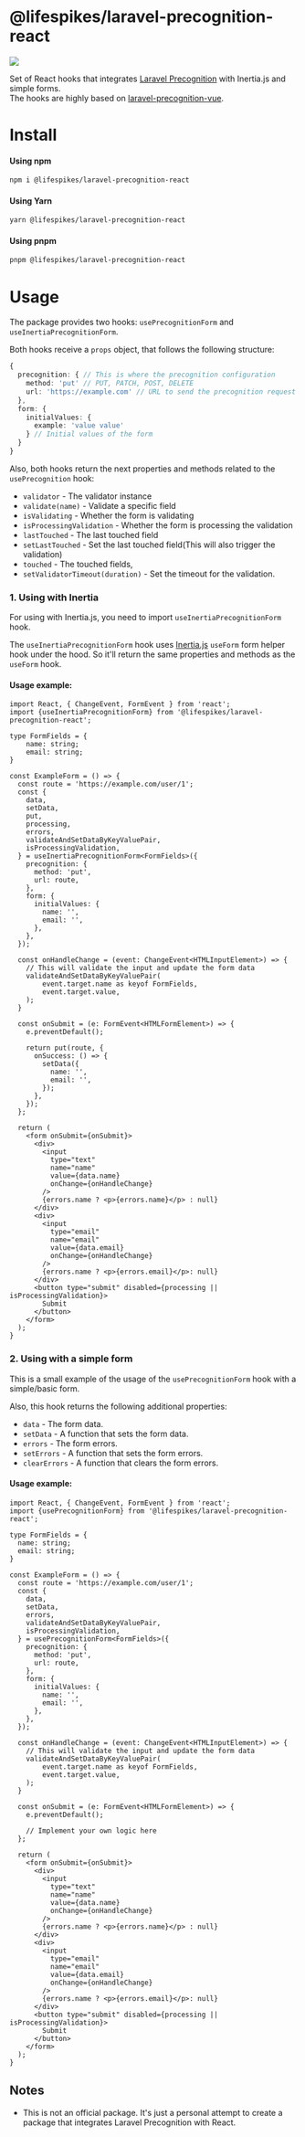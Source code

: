 
# @lifespikes/laravel-precognition-react

[<img src="https://img.shields.io/npm/types/react-keybinds?label=%20&amp;logo=typescript&amp;logoColor=white&amp;style=for-the-badge">
](#)

Set of React hooks that integrates [Laravel Precognition](https://github.com/laravel/framework/pull/44339) with Inertia.js and simple forms. <br>
The hooks are highly based on [laravel-precognition-vue](https://www.npmjs.com/package/laravel-precognition-vue?activeTab=readme).

# Install

#### Using npm

```bash
npm i @lifespikes/laravel-precognition-react
```

#### Using Yarn

```bash
yarn @lifespikes/laravel-precognition-react
```

#### Using pnpm

```bash
pnpm @lifespikes/laravel-precognition-react
```

# Usage
The package provides two hooks: `usePrecognitionForm` and `useInertiaPrecognitionForm`.

Both hooks receive a `props` object, that follows the following structure:

```typescript
{
  precognition: { // This is where the precognition configuration
    method: 'put' // PUT, PATCH, POST, DELETE 
    url: 'https://example.com' // URL to send the precognition request
  },
  form: {
    initialValues: {
      example: 'value value'
    } // Initial values of the form
  }
}
```

Also, both hooks return the next properties and methods related to the `usePrecognition` hook:

- `validator` - The validator instance
- `validate(name)` - Validate a specific field
- `isValidating` - Whether the form is validating
- `isProcessingValidation` - Whether the form is processing the validation
- `lastTouched` - The last touched field
- `setLastTouched` - Set the last touched field(This will also trigger the validation)
- `touched` - The touched fields,
- `setValidatorTimeout(duration)` - Set the timeout for the validation.

### 1. Using with Inertia
For using with Inertia.js, you need to import `useInertiaPrecognitionForm` hook. <br>

The `useInertiaPrecognitionForm` hook uses [Inertia.js](https://inertiajs.com/forms) `useForm` form helper hook under the hood. So it'll return the same properties and methods as the `useForm` hook.

#### Usage example:
```tsx
import React, { ChangeEvent, FormEvent } from 'react';
import {useInertiaPrecognitionForm} from '@lifespikes/laravel-precognition-react';

type FormFields = {
    name: string;
    email: string;
}

const ExampleForm = () => {
  const route = 'https://example.com/user/1';
  const {
    data,
    setData,
    put,
    processing,
    errors,
    validateAndSetDataByKeyValuePair,
    isProcessingValidation,
  } = useInertiaPrecognitionForm<FormFields>({
    precognition: {
      method: 'put',
      url: route,
    },
    form: {
      initialValues: {
        name: '',
        email: '',
      },
    },
  });

  const onHandleChange = (event: ChangeEvent<HTMLInputElement>) => {
    // This will validate the input and update the form data
    validateAndSetDataByKeyValuePair(
        event.target.name as keyof FormFields,
        event.target.value,
    );
  }

  const onSubmit = (e: FormEvent<HTMLFormElement>) => {
    e.preventDefault();

    return put(route, {
      onSuccess: () => {
        setData({
          name: '',
          email: '',
        });
      },
    });
  };
  
  return (
    <form onSubmit={onSubmit}>
      <div>
        <input
          type="text"
          name="name"
          value={data.name}
          onChange={onHandleChange}
        />
        {errors.name ? <p>{errors.name}</p> : null}
      </div>
      <div>
        <input
          type="email"
          name="email"
          value={data.email}
          onChange={onHandleChange}
        />
        {errors.name ? <p>{errors.email}</p>: null}
      </div>
      <button type="submit" disabled={processing || isProcessingValidation}>
        Submit
      </button>
    </form>
  );
}
```

### 2. Using with a simple form

This is a small example of the usage of the `usePrecognitionForm` hook with a simple/basic form.

Also, this hook returns the following additional properties:

- `data` - The form data.
- `setData` - A function that sets the form data.
- `errors` - The form errors.
- `setErrors` - A function that sets the form errors.
- `clearErrors` - A function that clears the form errors.

#### Usage example:
```tsx
import React, { ChangeEvent, FormEvent } from 'react';
import {usePrecognitionForm} from '@lifespikes/laravel-precognition-react';

type FormFields = {
  name: string;
  email: string;
}

const ExampleForm = () => {
  const route = 'https://example.com/user/1';
  const {
    data,
    setData,
    errors,
    validateAndSetDataByKeyValuePair,
    isProcessingValidation,
  } = usePrecognitionForm<FormFields>({
    precognition: {
      method: 'put',
      url: route,
    },
    form: {
      initialValues: {
        name: '',
        email: '',
      },
    },
  });

  const onHandleChange = (event: ChangeEvent<HTMLInputElement>) => {
    // This will validate the input and update the form data
    validateAndSetDataByKeyValuePair(
        event.target.name as keyof FormFields,
        event.target.value,
    );
  }

  const onSubmit = (e: FormEvent<HTMLFormElement>) => {
    e.preventDefault();

    // Implement your own logic here
  };

  return (
    <form onSubmit={onSubmit}>
      <div>
        <input
          type="text"
          name="name"
          value={data.name}
          onChange={onHandleChange}
        />
        {errors.name ? <p>{errors.name}</p> : null}
      </div>
      <div>
        <input
          type="email"
          name="email"
          value={data.email}
          onChange={onHandleChange}
        />
        {errors.name ? <p>{errors.email}</p>: null}
      </div>
      <button type="submit" disabled={processing || isProcessingValidation}>
        Submit
      </button>
    </form>
  );
}
```

## Notes

- This is not an official package. It's just a personal attempt to create a package that integrates Laravel Precognition with React.
